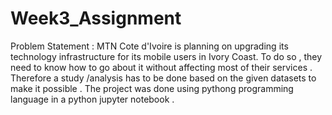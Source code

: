 # Week3_Assignment
Problem Statement : MTN Cote d'Ivoire is planning on upgrading its technology infrastructure for its mobile users in Ivory Coast. To do so , they need to know how to go about it without affecting most of their services .
Therefore a study /analysis has to be done based on the given datasets to make it possible .
The project was done using pythong programming language in a python jupyter notebook .
